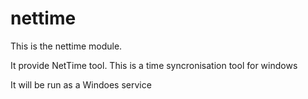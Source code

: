 # nettime #

This is the nettime module. 

It provide NetTime tool. This is a time syncronisation tool for windows

It will be run as a Windoes service